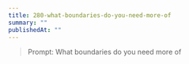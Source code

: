 ```yaml
---
title: 280-what-boundaries-do-you-need-more-of
summary: ""
publishedAt: ""
---
```


> Prompt: What boundaries do you need more of


